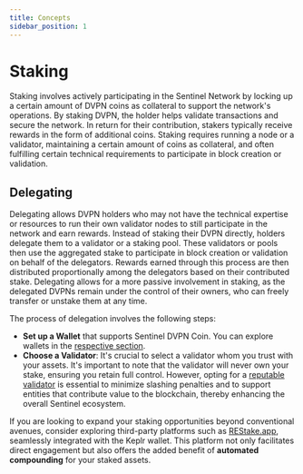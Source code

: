 ```yaml
---
title: Concepts
sidebar_position: 1
---
```


# Staking

Staking involves actively participating in the Sentinel Network by locking up a certain amount of DVPN coins as collateral to support the network's operations. By staking DVPN, the holder helps validate transactions and secure the network. In return for their contribution, stakers typically receive rewards in the form of additional coins. Staking requires running a node or a validator, maintaining a certain amount of coins as collateral, and often fulfilling certain technical requirements to participate in block creation or validation.

## Delegating

Delegating allows DVPN holders who may not have the technical expertise or resources to run their own validator nodes to still participate in the network and earn rewards. Instead of staking their DVPN directly, holders delegate them to a validator or a staking pool. These validators or pools then use the aggregated stake to participate in block creation or validation on behalf of the delegators. Rewards earned through this process are then distributed proportionally among the delegators based on their contributed stake. Delegating allows for a more passive involvement in staking, as the delegated DVPNs remain under the control of their owners, who can freely transfer or unstake them at any time.

The process of delegation involves the following steps:

- **Set up a Wallet** that supports Sentinel DVPN Coin. You can explore wallets in the [respective section](/getting-started/wallets).
- **Choose a Validator**: It's crucial to select a validator whom you trust with your assets. It's important to note that the validator will never own your stake, ensuring you retain full control. However, opting for a [reputable validator](/getting-started/dvpn-coin/staking/choose-validator) is essential to minimize slashing penalties and to support entities that contribute value to the blockchain, thereby enhancing the overall Sentinel ecosystem.

If you are looking to expand your staking opportunities beyond conventional avenues, consider exploring third-party platforms such as [REStake.app](https://restake.app/sentinel), seamlessly integrated with the Keplr wallet. This platform not only facilitates direct engagement but also offers the added benefit of **automated compounding** for your staked assets.